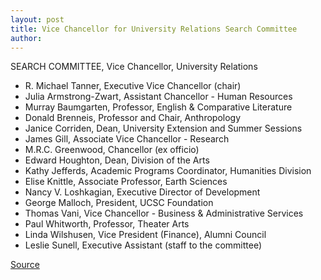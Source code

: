 ```yaml
---
layout: post
title: Vice Chancellor for University Relations Search Committee
author: 
---
```


SEARCH COMMITTEE, Vice Chancellor, University Relations
* R. Michael Tanner, Executive Vice Chancellor (chair)
* Julia Armstrong-Zwart, Assistant Chancellor - Human Resources
* Murray Baumgarten, Professor, English & Comparative Literature
* Donald Brenneis, Professor and Chair, Anthropology
* Janice Corriden, Dean, University Extension and Summer Sessions
* James Gill, Associate Vice Chancellor - Research
* M.R.C. Greenwood, Chancellor (ex officio)
* Edward Houghton, Dean, Division of the Arts
* Kathy Jefferds, Academic Programs Coordinator, Humanities Division
* Elise Knittle, Associate Professor, Earth Sciences
* Nancy V. Loshkagian, Executive Director of Development
* George Malloch, President, UCSC Foundation
* Thomas Vani, Vice Chancellor - Business & Administrative Services
* Paul Whitworth, Professor, Theater Arts
* Linda Wilshusen, Vice President (Finance), Alumni Council
* Leslie Sunell, Executive Assistant (staff to the committee)

[Source](http://www1.ucsc.edu/oncampus/currents/97-12-15/vc.search.htm "Permalink to Vice Chancellor for University Relations: 12-15-97")
